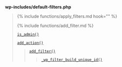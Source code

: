 <p><b>wp-includes/default-filters.php</b></p>

<blockquote>

{% include functions/apply_filters.md hook="" %}

{% include functions/add_filter.md %}
 
 [`is_admin()`](https://developer.wordpress.org/reference/functions/is_admin/)
 
 [`add_action()`](https://developer.wordpress.org/reference/functions/add_action/)
 
> [`add_filter()`](https://developer.wordpress.org/reference/functions/add_filter/)
> 
>> [`_wp_filter_build_unique_id()`](https://developer.wordpress.org/reference/functions/_wp_filter_build_unique_id/)

</blockquote>
